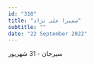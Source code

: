 ```yaml
---
id: "310"
title: "سمیرا علی نژاد"
subtitle: ""
date: "22 September 2022"
---
```


سیرجان - 31 شهریور 
